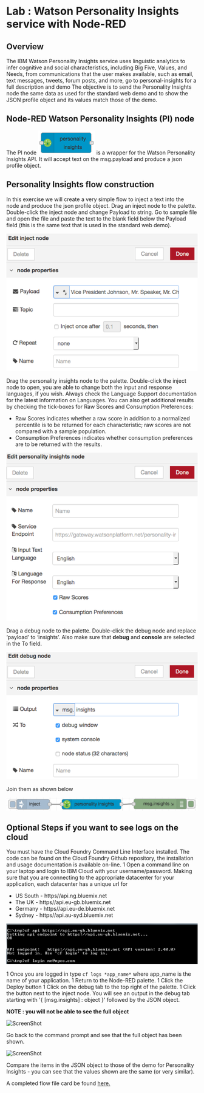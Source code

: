 # Lab : Watson Personality Insights service with Node-RED
## Overview
The IBM Watson Personality Insights service uses linguistic analytics to infer cognitive and social characteristics, including Big Five, Values, and Needs, from communications that the user makes available, such as email, text messages, tweets, forum posts, and more, go to personal-insights for a full description and demo
The objective is to send the Personality Insights node the same data as used for the standard web demo and to show the JSON profile object and its values match those of the demo.
## Node-RED Watson Personality Insights (PI) node
The PI node  ![ScreenShot](images/pi_node.jpg) is a wrapper for the Watson Personality Insights API. It will accept text on the msg.payload and produce a json profile object.
## Personality Insights flow construction
In this exercise we will create a very simple flow to inject a text into the node and produce the json profile object. 
Drag an inject node to the palette. Double-click the inject node and change Payload to string.
Go to sample file and open the file and paste the text to the blank field below the Payload field (this is the same text that is used in the standard web demo).

![ScreenShot](images/pi_inject.jpg)

Drag the personality insights node to the palette. Double-click the inject node to open, you are able to change both the input and response languages, if you wish. Always check the Language Support documentation for the latest information on Languages. You can also get additional results by checking the tick-boxes for Raw Scores and Consumption Preferences:
- Raw Scores indicates whether a raw score in addition to a normalized percentile is to be returned for each characteristic; raw scores are not compared with a sample population. 
 - Consumption Preferences indicates whether consumption preferences are to be returned with the results. 
 
 ![ScreenShot](images/pi_details.jpg)
 
Drag a debug node to the palette. Double-click the debug node and replace ‘payload’ to ‘insights’. Also make sure that **debug** and **console** are selected in the To field.

![ScreenShot](images/pi_debug.jpg)

Join them as shown below

![ScreenShot](images/pi_flow.jpg) 

## Optional Steps if you want to see logs on the cloud
You must have the Cloud Foundry Command Line Interface installed. The code can be found on the Cloud Foundry Github repository, the installation and usage documentation is available on-line.
1 Open a command line on your laptop and login to IBM Cloud with your username/password. Making sure that you are connecting to the appropriate datacenter for your application, each datacenter has a unique url for 
  * US South - https//api.ng.bluemix.net 
  * The UK - https//api.eu-gb.bluemix.net
  * Germany - https//api.eu-de.bluemix.net
  * Sydney - https//api.au-syd.bluemix.net
  
![ScreenShot](images/pi_cf_uk_login.png)

1	Once you are logged in type 
  ```cf logs *app_name*```
 where app_name is the name of your application.
1 Return to the Node-RED palette.
1	Click the Deploy button
1	Click on the debug tab to the top right of the palette.
1	Click the button next to the inject node.
You will see an output in the debug tab starting with '{ [msg.insights] : object }' followed by the JSON object. 

**NOTE : you will not be able to see the full object**

![ScreenShot](images/pi_debug_node_output.png)

Go back to the command prompt and see that the full object has been shown.

![ScreenShot](images/pi_cmd_prompt.png)

Compare the items in the JSON object to those of the demo for Personality Insights - you can see that the values shown are the same (or very similar).

A completed flow file card be found [here.](personal_insights_flows.json)


